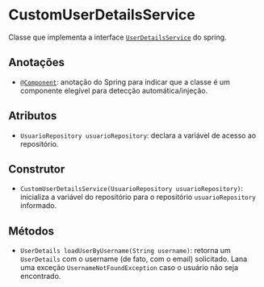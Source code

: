 # CustomUserDetailsService
Classe que implementa a interface [`UserDetailsService`](https://docs.spring.io/spring-security/site/docs/4.2.6.RELEASE/apidocs/org/springframework/security/core/userdetails/UserDetailsService.html) do spring.

## Anotações
* [`@Component`](https://docs.spring.io/spring-framework/docs/current/javadoc-api/org/springframework/stereotype/Component.html): anotação do Spring para indicar que a classe é um componente elegível para detecção automática/injeção.

## Atributos
* `UsuarioRepository usuarioRepository`: declara a variável de acesso ao repositório.

## Construtor
* `CustomUserDetailsService(UsuarioRepository usuarioRepository)`: inicializa a variável do repositório para o repositório `usuarioRepository` informado.

## Métodos
* `UserDetails loadUserByUsername(String username)`: retorna um `UserDetails` com o username (de fato, com o email) solicitado. Lana uma exceção `UsernameNotFoundException` caso o usuário não seja encontrado.